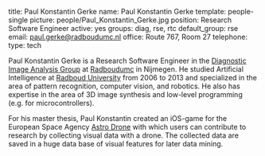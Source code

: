 title: Paul Konstantin Gerke
name: Paul Konstantin Gerke
template: people-single
picture: people/Paul_Konstantin_Gerke.jpg
position: Research Software Engineer
active: yes
groups: diag, rse, rtc
default_group: rse
email: paul.gerke@radboudumc.nl
office: Route 767, Room 27
telephone:
type: tech

Paul Konstantin Gerke is a Research Software Engineer in the [Diagnostic Image Analysis Group](http://diagnijmegen.nl/index.php/Home) at [Radboudumc](https://www.radboudumc.nl/en/research) in Nijmegen. He studied Artificial Intelligence at [Radboud University](http://www.ru.nl/english/) from 2006 to 2013 and specialized in the area of pattern recognition, computer vision, and robotics. He also has expertise in the area of 3D image synthesis and low-level programming (e.g. for microcontrollers).

For his master thesis, Paul Konstantin created an iOS-game for the European Space Agency [Astro Drone](http://www.esa.int/Our_Activities/Technology/Smartphone_app_turns_home_drone_into_spacecraft) with which users can contribute to research by collecting visual data with a drone. The collected data are saved in a huge data base of visual features for later data mining.
